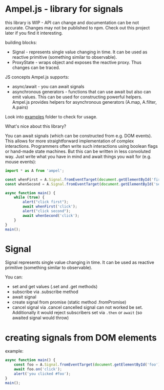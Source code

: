 Ampel.js - library for signals 
===
this library is WIP - API can change and documentation can be not accurate. Changes may not be published to npm. Check out this project later if you find it interesting.

building blocks:
- Signal - represents single value changing in time. It can be used as reactive primitive (something similar to observable).
- ProxyState - wraps object and exposes the reactive proxy. Thus changes can be traced. 

JS concepts Ampel.js supports:

- async/await - you can await signals 
- asynchronous generators - functions that can use await but also can emit values. This can be used for constructing powerful helpers. Ampel.js provides helpers for asynchronous generators (A.map, A.filter, A.pairs)

Look into [examples](examples) folder to check for usage.

What's nice about this library?

You can await signals (which can be constructed from e.g. DOM events). This allows for more straightforward implementation of complex interactions. Programmers often write such interactions using boolean flags or hand-made state machines. But this can be written in less convoluted way. Just write what you have in mind and await things you wait for (e.g. mouse events):


```js
import * as A from 'ampel';

const whenFirst = A.Signal.fromEventTarget(document.getElementById('first')).on;
const whenSecond = A.Signal.fromEventTarget(document.getElementById('second')).on;

async function main() {
	while (true) {
		alert("click first");
		await whenFirst('click');
		alert("click second");
		await whenSecond('click');
	}
}
main();
```

Signal
===
Signal represents single value changing in time. It can be used as reactive primitive (something similar to observable).

You can:
- set and get values (.set and .get methods)
- subscribe via .subscribe method
- await signal
- create signal from promise (static method .fromPromise)
- cancel signal via .cancel
	cancelled signal can not worked be set. Additionally it would reject subscribers set via `.then` or `await` (so awaited signal would throw)

creating signals from DOM elements
===

example:
```js
async function main() {
	const foo = A.Signal.fromEventTarget(document.getElementById('foo'));
	await foo.on('click');
	alert('you clicked #foo');
}
main();
```
